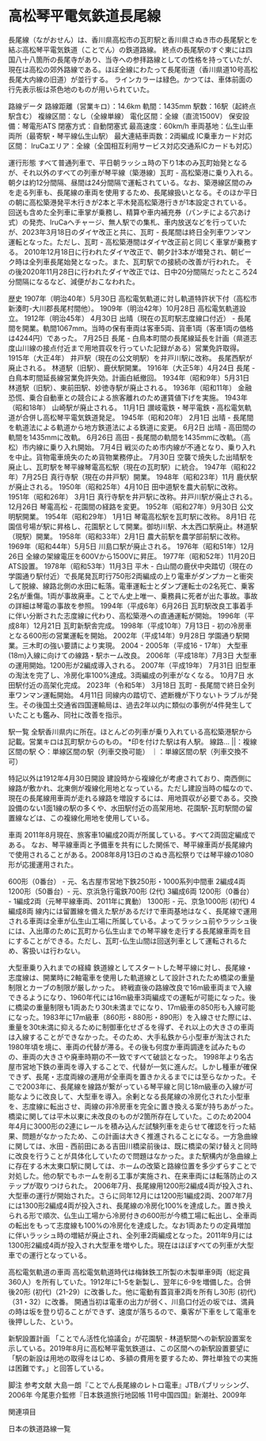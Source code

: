# 高松琴平電気鉄道長尾線

長尾線（ながおせん）は、香川県高松市の瓦町駅と香川県さぬき市の長尾駅とを結ぶ高松琴平電気鉄道（ことでん）の鉄道路線。
終点の長尾駅のすぐ東には四国八十八箇所の長尾寺があり、当寺への参拝路線としての性格を持っていたが、現在は高松の郊外路線である。ほぼ全線にわたって長尾街道（香川県道10号高松長尾大内線の旧道）が並行する。
ラインカラーは緑色。かつては、車体前面の行先表示板は茶色地のものが用いられていた。

路線データ
路線距離（営業キロ）：14.6km
軌間：1435mm
駅数：16駅（起終点駅含む）
複線区間：なし（全線単線）
電化区間：全線（直流1500V）
保安設備：琴電形ATS
閉塞方式：自動閉塞式
最高速度：60km/h
車両基地：仏生山車両所（最寄駅・琴平線仏生山駅）
最大連結車両数：2両編成
IC乗車カード対応区間：
IruCaエリア：全線（全国相互利用サービス対応交通系ICカードも対応）

運行形態
すべて普通列車で、平日朝ラッシュ時の下り1本のみ瓦町始発となるが、それ以外のすべての列車が琴平線（築港線）瓦町 - 高松築港に乗り入れる。朝夕は約12分間隔、昼間は24分間隔で運転されている。なお、築港線区間のみを走る列車も、長尾線の車両を使用するため、長尾線扱いとなる。そのほか平日の朝に高松築港発平木行きが2本と平木発高松築港行きが1本設定されている。
回送も含めた全列車に車掌が乗務し、精算や車内補充券（パンチによる穴あけ式）の発売、IruCaへチャージ、無人駅での集札、車内放送などを行っていたが、2023年3月18日のダイヤ改正と共に、瓦町 - 長尾間は終日全列車ワンマン運転となった。ただし、瓦町 - 高松築港間はダイヤ改正前と同じく車掌が乗務する。
2010年12月18日に行われたダイヤ改正で、朝夕計3本が増発され、朝ピーク時は全列車長尾始発となった。また、瓦町駅での接続の改善が行われた。
その後2020年11月28日に行われたダイヤ改正では、日中20分間隔だったところ24分間隔になるなど、減便がおこなわれた。

歴史
1907年（明治40年）5月30日 高松電気軌道に対し軌道特許状下付（高松市新湊町-大川郡長尾村間他）。
1909年（明治42年）10月28日 高松電気軌道設立。
1912年（明治45年）
4月30日 出晴（現在の瓦町駅志度線口付近） - 長尾間を開業。軌間1067mm。当時の保有車両は客車5両、貨車1両（客車1両の価格は4244円）であった。
7月25日 長尾 - 白鳥本町間の長尾線延長を計画（県道志度山川線の接点付近まで用地買収を行っていた記録がある）営業免許取得。
1915年（大正4年）
井戸駅（現在の公文明駅）を井戸川駅に改称。
長尾西駅が廃止される。
林道駅（旧駅）、鹿伏駅開業。
1916年（大正5年）4月24日 長尾 - 白鳥本町間延長線営業免許失効。計画白紙撤回。
1934年（昭和9年）5月31日 林道駅（旧駅）、東前田駅、妙徳寺駅が廃止される。
1936年（昭和11年） 金融恐慌、乗合自動車との競合による旅客離れのため運賃値下げを実施。
1943年（昭和18年）
山崎駅が廃止される。
11月1日 讃岐電鉄・琴平電鉄・高松電気軌道が合併し高松琴平電気鉄道発足。
1945年（昭和20年）
2月1日 出晴 - 長尾間を軌道法による軌道から地方鉄道法による鉄道に変更。
6月2日 出晴 - 高田間の軌間を1435mmに改軌。
6月26日 高田 - 長尾間の軌間を1435mmに改軌。（高松）市内線に乗り入れ開始。
7月4日 戦災のため市内線が不通となり、乗り入れを中止。貨物電車焼失のため貨物業務停止。
7月30日 空襲で焼失した出晴駅を廃止し、瓦町駅を琴平線琴電高松駅（現在の瓦町駅）に統合。
1947年（昭和22年）7月25日 真行寺駅（現在の井戸駅）開業。
1948年（昭和23年）11月 鹿伏駅が廃止される。
1950年（昭和25年）4月10日 田中道駅を農大前駅に改称。
1951年（昭和26年）
3月1日 真行寺駅を井戸駅に改称。井戸川駅が廃止される。
12月26日 琴電高松 - 花園間の経路を変更。
1952年（昭和27年）9月30日 公文明駅開業。
1954年（昭和29年）
1月1日 琴電高松駅を瓦町駅に改称。
8月1日 花園信号場が駅に昇格し、花園駅として開業。御坊川駅、木太西口駅廃止。林道駅（現駅）開業。
1958年（昭和33年）2月1日 農大前駅を農学部前駅に改称。
1969年（昭和44年）5月5日 川島口駅が廃止される。
1976年（昭和51年）12月26日 全線の架線電圧を600Vから1500Vに昇圧。
1977年（昭和52年）11月20日 ATS設置。
1978年（昭和53年）11月3日 平木 - 白山間の鹿伏中央踏切（現在の学園通り駅付近）で長尾発瓦町行750形2両編成の上り電車がダンプカーと衝突して脱線、線路北側の水田に転落。電車運転士とダンプ運転士の2名死亡、乗客2名が重傷。1両が事故廃車。ことでん史上唯一、乗務員に死者が出た事故。事故の詳細は琴電の事故を参照。
1994年（平成6年）6月26日 瓦町駅改良工事着手に伴い分断された志度線に代わり、高松築港への直通運転が開始。
1996年（平成8年）12月21日 瓦町新駅舎完成。
1998年（平成10年）7月13日 - 初の冷房車となる600形の営業運転を開始。
2002年（平成14年）9月28日 学園通り駅開業。三木町の強い要請により実現。
2004 - 2005年（平成16 - 17年） 大型車(18m)入線に向けての線路・駅ホーム改良。
2006年（平成18年）7月3日 大型車の運用開始。1200形が2編成導入される。
2007年（平成19年）
7月31日 旧型車の淘汰を完了し、冷房化率100%達成。3両編成の列車がなくなる。
10月7日 水田駅付近の高架化完成。
2023年（令和5年）
3月18日 瓦町 - 長尾間で終日全列車ワンマン運転開始。
4月11日 同線内の踏切で、遮断機が下りないトラブルが発生。その後国土交通省四国運輸局は、過去2年以内に類似の事例が4件発生していたことも鑑み、同社に改善を指示。

駅一覧
全駅香川県内に所在。ほとんどの列車が乗り入れている高松築港駅から記載。営業キロは瓦町駅からのもの。
*印を付けた駅は有人駅。
線路… ||：複線区間の駅 ◇：単線区間の駅（列車交換可能） ｜：単線区間の駅（列車交換不可）

特記以外は1912年4月30日開設
建設時から複線化が考慮されており、南西側に線路が敷かれ、北東側が複線化用地となっている。ただし建設当時の幅なので、現在の長尾線用車両が走れる線路を増設するには、用地買収が必要である。交換設備のない1面1線の駅の多くや、水田駅付近の高架用地、花園駅-瓦町駅間の留置線などは、この複線化用地を使用している。

車両
2011年8月現在、旅客車10編成20両が所属している。すべて2両固定編成である。
なお、琴平線車両と予備車を共有にした関係で、琴平線車両が長尾線内で使用されることがある。2008年8月13日のさぬき高松祭りでは琴平線の1080形が応援運用された。

600形（0番台） - 元、名古屋市営地下鉄250形・1000系列中間車 2編成4両
1200形（50番台）- 元、京浜急行電鉄700形 (2代) 3編成6両
1200形（0番台） - 1編成2両（元琴平線車両、2011年に異動）
1300形 - 元、京急1000形 (初代)  4編成8両
線内には留置線を備えた駅があるだけで車両基地はなく、長尾線で運用される車両は全車が仏生山工場に所属している。よってラッシュ前やラッシュ後には、入出庫のために瓦町から仏生山までの琴平線を走行する長尾線車両を目にすることができる。ただし、瓦町-仏生山間は回送列車として運転されるため、客扱いは行わない。

大型車乗り入れまでの経緯
鉄道線としてスタートした琴平線に対し、長尾線・志度線は、開業時に2軸電車を使用した軌道線として設計されたため橋梁の重量制限とカーブの制限が厳しかった。
終戦直後の路線改良で16m級車両まで入線できるようになり、1960年代には16m級車3両編成での運転が可能になった。後に橋梁の重量制限も1両あたり30t未満までになり、17m級車の850形も入線可能になった。1983年に17m級車（860形・880形・890形）を入線させた際には、重量を30t未満に抑えるために制御車化せざるを得ず、それ以上の大きさの車両は入線することができなかった。そのため、大手私鉄から小型車が淘汰された1980年頃を境に、車両の代替が滞る。その後も何度か車両調達を試みたものの、車両の大きさや廃車時期の不一致ですべて破談となった。
1998年より名古屋市営地下鉄の車両を導入することで、代替が一気に進んだ。しかし種車が確保できず、長尾・志度両線の運用が全車両を置きかえるまでには至らなかった。そこで2003年に、長尾線を線路が繋がっている琴平線と同じ18m級車の入線が可能なように改良して、大型車を導入。余剰となる長尾線の冷房化された小型車を、志度線に転出させ、両線の非冷房車を完全に置き換える案が持ちあがった。
橋梁に関しては平木以東に未改良のものが2箇所存在していた。このため2004年4月に3000形の2連にレールを積み込んだ試験列車を走らせて確認を行った結果、問題がなかったため、この計画は大きく推進されることになる。一方急曲線に関しては、水田 - 西前田にある吉田川橋梁前後は、既に橋梁の架け替えと同時に改良を行うことが具体化していたので問題はなかった。また駅構内が急曲線上に存在する木太東口駅に関しては、ホームの改築と路線位置を多少ずらすことで対処した。他の駅でもホームを削る工事が実施され、在来車両には転落防止のステップが取りつけられた。
2006年7月、長尾線用1200形2編成4両が投入され、大型車の運行が開始された。さらに同年12月には1200形1編成2両、2007年7月には1300形2編成4両が投入され、長尾線の冷房化100%を達成した。置き換えられる形で順次、仏生山工場から冷房付きの600形が今橋工場に転出し、全車両の転出をもって志度線も100%の冷房化を達成した。なお1両あたりの定員増加に伴いラッシュ時の増結が廃止され、全列車2両編成となった。2011年9月には1300形2編成4両が投入され大型車を増やした。現在はほぼすべての列車が大型車での運行となっている。

高松電気軌道の車両
高松電気軌道時代は梅鉢鉄工所製の木製単車9両（総定員360人）を所有していた。1912年に1-5を新製し、翌年に6-9を増備した。合併後20形 (初代)（21-29）に改番した。他に電動有蓋貨車2両を所有し30形 (初代) （31・32）に改番。
開通当初は電車の出力が弱く、川島口付近の坂では、満員の時は坂を登り切ることができず、速度が落ちるので、乗客が下車をして電車を後押しした、という。

新駅設置計画
「ことでん活性化協議会」が花園駅 - 林道駅間への新駅設置案を示している。2019年8月に高松琴平電気鉄道は、この区間への新駅設置要望に「駅の新設は用地の取得をはじめ、多額の費用を要するため、弊社単独での実施は困難です。」と回答している。

脚注
参考文献
大島一朗『ことでん長尾線のレトロ電車』JTBパブリッシング、2006年
今尾恵介監修『日本鉄道旅行地図帳 11号中国四国』新潮社、2009年

関連項目

日本の鉄道路線一覧